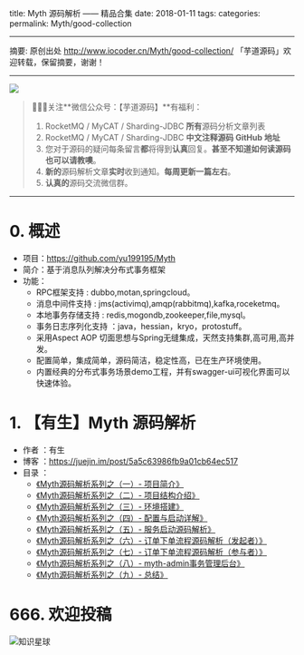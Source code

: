 title: Myth 源码解析 —— 精品合集
date: 2018-01-11
tags:
categories:
permalink: Myth/good-collection

-------

摘要: 原创出处 http://www.iocoder.cn/Myth/good-collection/ 「芋道源码」欢迎转载，保留摘要，谢谢！

-------

![](http://www.iocoder.cn/images/common/wechat_mp_2017_07_31.jpg)

> 🙂🙂🙂关注**微信公众号：【芋道源码】**有福利：
> 1. RocketMQ / MyCAT / Sharding-JDBC **所有**源码分析文章列表
> 2. RocketMQ / MyCAT / Sharding-JDBC **中文注释源码 GitHub 地址**
> 3. 您对于源码的疑问每条留言**都**将得到**认真**回复。**甚至不知道如何读源码也可以请教噢**。
> 4. **新的**源码解析文章**实时**收到通知。**每周更新一篇左右**。  
> 5. **认真的**源码交流微信群。

-------

# 0. 概述

* 项目：https://github.com/yu199195/Myth
* 简介：基于消息队列解决分布式事务框架
* 功能：
  * RPC框架支持 : dubbo,motan,springcloud。
  * 消息中间件支持 : jms(activimq),amqp(rabbitmq),kafka,roceketmq。
  * 本地事务存储支持 : redis,mogondb,zookeeper,file,mysql。
  * 事务日志序列化支持 ：java，hessian，kryo，protostuff。
  * 采用Aspect AOP 切面思想与Spring无缝集成，天然支持集群,高可用,高并发。
  * 配置简单，集成简单，源码简洁，稳定性高，已在生产环境使用。
  * 内置经典的分布式事务场景demo工程，并有swagger-ui可视化界面可以快速体验。

# 1. 【有生】Myth 源码解析

* 作者 ：有生
* 博客 ：https://juejin.im/post/5a5c63986fb9a01cb64ec517
* 目录 ：
    * [《Myth源码解析系列之（一）- 项目简介》](https://juejin.im/post/5a5c61cc6fb9a01cc0263a09)
    * [《Myth源码解析系列之（二）- 项目结构介绍》](https://juejin.im/post/5a5c629151882573392cb727)
    * [《Myth源码解析系列之（三）- 环境搭建》](https://juejin.im/post/5a5c62d0518825545d75c215)
    * [《Myth源码解析系列之（四）- 配置与启动详解》](https://juejin.im/post/5a5c62eaf265da3e4d72ae79)
    * [《Myth源码解析系列之（五）- 服务启动源码解析》](https://juejin.im/post/5a5c63096fb9a01ca602c79a)
    * [《Myth源码解析系列之（六）- 订单下单流程源码解析（发起者）》](https://juejin.im/post/5a5c6323f265da3e303c77b8)
    * [《Myth源码解析系列之（七）- 订单下单流程源码解析（参与者）》](https://juejin.im/post/5a5c6340518825733d690b83)
    * [《Myth源码解析系列之（八）- myth-admin事务管理后台》](https://juejin.im/post/5a5c6359f265da3e38497a0a)
    * [《Myth源码解析系列之（九）- 总结》](https://juejin.im/post/5a5c636e6fb9a01ca10ae45c)

# 666. 欢迎投稿

![知识星球](http://www.iocoder.cn/images/Architecture/2017_12_29/01.png)


